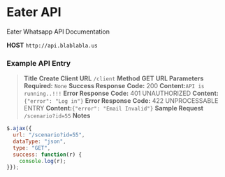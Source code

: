 # Eater API
Eater Whatsapp API Documentation

**HOST** `http://api.blablabla.us`

### Example API Entry
> **Title**	**Create Client**
> **URL**	`/client`
 **Method**	**GET**
 **URL Parameters**	**Required:**
 `None`
 **Success Response**	**Code:** 200
 **Content:**`API is running..!!!`
 **Error Response**	**Code:** 401 UNAUTHORIZED
 **Content:**`{"error": "Log in"}`
 **Error Response**	**Code:** 422 UNPROCESSABLE ENTRY
 **Content:**`{"error": "Email Invalid"}`
 **Sample Request**	`/scenario?id=55`
 **Notes**	
 ```js
 $.ajax({
   url: "/scenario?id=55",
   dataType: "json",
   type: "GET",
   success: function(r) {
     console.log(r);
 }});
 ```
